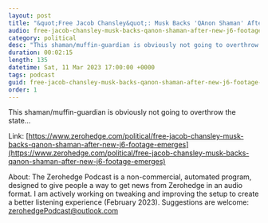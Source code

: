 ```yaml
---
layout: post
title: "&quot;Free Jacob Chansley&quot;: Musk Backs 'QAnon Shaman' After New J6 Footage Emerges"
audio: free-jacob-chansley-musk-backs-qanon-shaman-after-new-j6-footage-emerges-0
category: political
desc: "This shaman/muffin-guardian is obviously not going to overthrow the state..."
duration: 00:02:15
length: 135
datetime: Sat, 11 Mar 2023 17:00:00 +0000
tags: podcast
guid: free-jacob-chansley-musk-backs-qanon-shaman-after-new-j6-footage-emerges-0
order: 1
---
```

This shaman/muffin-guardian is obviously not going to overthrow the state...

Link: [https://www.zerohedge.com/political/free-jacob-chansley-musk-backs-qanon-shaman-after-new-j6-footage-emerges](https://www.zerohedge.com/political/free-jacob-chansley-musk-backs-qanon-shaman-after-new-j6-footage-emerges)

About: The Zerohedge Podcast is a non-commercial, automated program, designed to give people a way to get news from Zerohedge in an audio format.  I am actively working on tweaking and improving the setup to create a better listening experience (February 2023).  Suggestions are welcome: [zerohedgePodcast@outlook.com](mailto:zerohedgePodcast@outlook.com)